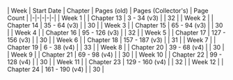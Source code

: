 | Week | Start Date | Chapter | Pages (old) | Pages (Collector's) | Page Count |
|-|-|-|-|-|
| Week 1  | | Chapter 13 | 3 - 34 (v3) |  | 32 |
| Week 2  | | Chapter 14 | 35 - 64 (v3) |  | 30 |
| Week 3  | | Chapter 15 | 65 - 94 (v3) |  | 30 |
| Week 4  | | Chapter 16 | 95 - 126 (v3) |  | 32 |
| Week 5  | | Chapter 17 | 127 - 156 (v3) |  | 30 |
| Week 6  | | Chapter 18 | 157 - 187 (v3) |  | 31 |
| Week 7  | | Chapter 19 | 6 - 38 (v4) |  | 33 |
| Week 8  | | Chapter 20 | 39 - 68 (v4) |  | 30 |
| Week 9  | | Chapter 21 | 69 - 98 (v4) |  | 30 |
| Week 10 | | Chapter 22 | 99 - 128 (v4) |  | 30 |
| Week 11 | | Chapter 23 | 129 - 160 (v4) |  | 32 |
| Week 12 | | Chapter 24 | 161 - 190 (v4) |  | 30 |
